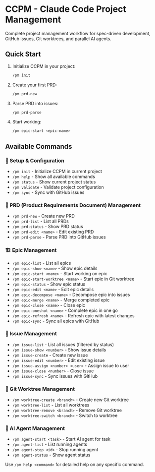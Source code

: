 # CCPM - Claude Code Project Management

Complete project management workflow for spec-driven development, GitHub issues, Git worktrees, and parallel AI agents.

## Quick Start

1. Initialize CCPM in your project:
   ```bash
   /pm init
   ```

2. Create your first PRD:
   ```bash
   /pm prd-new
   ```

3. Parse PRD into issues:
   ```bash
   /pm prd-parse
   ```

4. Start working:
   ```bash
   /pm epic-start <epic-name>
   ```

## Available Commands

### 🔧 Setup & Configuration
- `/pm init` - Initialize CCPM in current project
- `/pm help` - Show all available commands
- `/pm status` - Show current project status
- `/pm validate` - Validate project configuration
- `/pm sync` - Sync with GitHub issues

### 📄 PRD (Product Requirements Document) Management
- `/pm prd-new` - Create new PRD
- `/pm prd-list` - List all PRDs
- `/pm prd-status` - Show PRD status
- `/pm prd-edit <name>` - Edit existing PRD
- `/pm prd-parse` - Parse PRD into GitHub issues

### 🏗️ Epic Management
- `/pm epic-list` - List all epics
- `/pm epic-show <name>` - Show epic details
- `/pm epic-start <name>` - Start working on epic
- `/pm epic-start-worktree <name>` - Start epic in Git worktree
- `/pm epic-status` - Show epic status
- `/pm epic-edit <name>` - Edit epic details
- `/pm epic-decompose <name>` - Decompose epic into issues
- `/pm epic-merge <name>` - Merge completed epic
- `/pm epic-close <name>` - Close epic
- `/pm epic-oneshot <name>` - Complete epic in one go
- `/pm epic-refresh <name>` - Refresh epic with latest changes
- `/pm epic-sync` - Sync all epics with GitHub

### 🎫 Issue Management
- `/pm issue-list` - List all issues (filtered by status)
- `/pm issue-show <number>` - Show issue details
- `/pm issue-create` - Create new issue
- `/pm issue-edit <number>` - Edit existing issue
- `/pm issue-assign <number> <user>` - Assign issue to user
- `/pm issue-close <number>` - Close issue
- `/pm issue-sync` - Sync issues with GitHub

### 🌳 Git Worktree Management
- `/pm worktree-create <branch>` - Create new Git worktree
- `/pm worktree-list` - List all worktrees
- `/pm worktree-remove <branch>` - Remove Git worktree
- `/pm worktree-switch <branch>` - Switch to worktree

### 🤖 AI Agent Management
- `/pm agent-start <task>` - Start AI agent for task
- `/pm agent-list` - List running agents
- `/pm agent-stop <id>` - Stop running agent
- `/pm agent-status` - Show agent status

Use `/pm help <command>` for detailed help on any specific command.